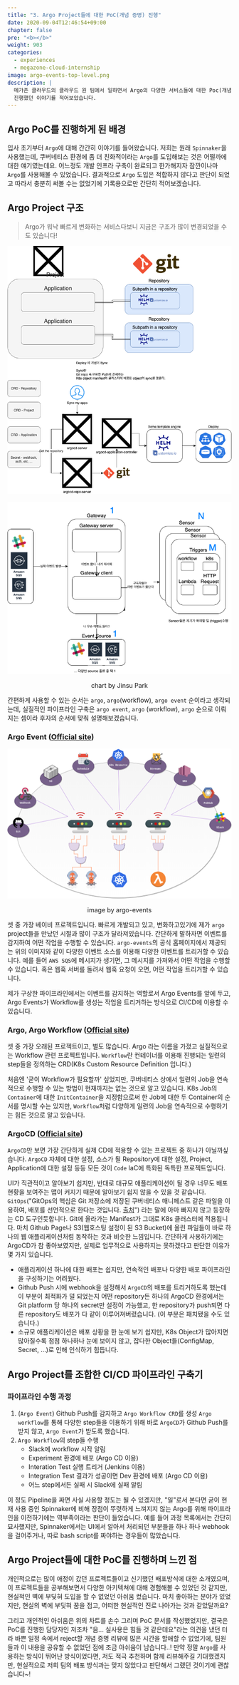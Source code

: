 ```yaml
---
title: "3. Argo Project들에 대한 PoC(개념 증명) 진행"
date: 2020-09-04T12:46:54+09:00
chapter: false
pre: "<b></b>"
weight: 903
categories:
  - experiences
  - megazone-cloud-internship
image: argo-events-top-level.png
description: |
  메가존 클라우드의 클라우드 원 팀에서 일하면서 Argo의 다양한 서비스들에 대한 Poc(개념 증명)을
  진행했던 이야기를 적어보았습니다.
---
```


## Argo PoC를 진행하게 된 배경

입사 초기부터 `Argo`에 대해 간간히 이야기를 들어왔습니다. 저희는 원래 `Spinnaker`을 사용했는데,
쿠버네티스 환경에 좀 더 친화적이라는 `Argo`를 도입해보는 것은 어떨까에 대한 얘기였는데요.
어느정도 개발 인프라 구축이 완료되고 한가해지자 잠깐이나마 `Argo`를 사용해볼 수 있었습니다.
결과적으로 `Argo` 도입은 적합하지 않다고 판단이 되었고 따라서 충분히 써볼 수는 없었기에 기록용으로만
간단히 적어보겠습니다.

## Argo Project 구조

> Argo가 워낙 빠르게 변화하는 서비스다보니 지금은 구조가 많이 변경되었을 수도 있습니다!

![argo_1](argo_1.png)

![argo_2](argo_2.png)

<p align="center">chart by Jinsu Park</p>

간편하게 사용할 수 있는 순서는 `argo`, `argo`(workflow), `argo event` 순이라고 생각되는데,
실질적인 파이프라인 구축은 `argo event`, `argo` (workflow), `argo` 순으로 이뤄지는 셈이라 후자의
순서에 맞춰 설명해보겠습니다.

### Argo Event ([Official site](https://argoproj.github.io/argo-events/))

![argo-events-top-level.png](argo-events-top-level.png)

<p align="center">image by argo-events</p>

셋 중 가장 베이비 프로젝트입니다. 빠르게 개발되고 있고, 변화하고있기에 제가 `argo` project들을 만났던
시절과 많이 구조가 달라져있습니다.  간단하게 말하자면 이벤트를 감지하여 어떤 작업을 수행할 수 있습니다.
`argo-events`의 공식 홈페이지에서 제공되는 위의 이미지와 같이 다양한 이벤트 소스를 이용해 다양한 이벤트를
트리거할 수 있습니다. 예를 들어 `AWS SQS`에 메시지가 생기면, 그 메시지를 가져와서 어떤 작업을 수행할 수 있습니다.
혹은 웹훅 서버를 돌려서 웹훅 요청이 오면, 어떤 작업을 트리거할 수 있습니다.

제가 구상한 파이프라인에서는 이벤트를 감지하는 역할로서 Argo Events를 앞에 두고,
Argo Events가 Workflow를 생성는 작업을 트리거하는 방식으로 CI/CD에 이용할 수 있습니다.

### Argo, Argo Workflow ([Official site](https://argoproj.github.io/argo/))

셋 중 가장 오래된 프로젝트이고, 별도 많습니다. Argo 라는 이름을 가졌고 실질적으로는 Workflow 관련 프로젝트입니다.
`Workflow`란 컨테이너를 이용해 진행되는 일련의 step들을 정의하는 CRD(K8s Custom Resource Definition 입니다.)

처음엔 '굳이 Workflow가 필요할까' 싶었지만, 쿠버네티스 상에서 일련의 Job을 연속적으로 수행할 수 있는
방법이 현재까지는 없는 것으로 알고 있습니다.
K8s Job의 `Container`에 대한 `InitContainer`을 지정함으로써 한 Job에 대한 두 Container의 순서를
명시할 수는 있지만, `Workflow`처럼 다양하게 일련의 Job을 연속적으로 수행하기는 힘든 것으로 알고 있습니다.

### ArgoCD ([Official site](https://argoproj.github.io/argo-cd/))

`ArgoCD`만 보면 가장 간단하게 실제 CD에 적용할 수 있는 프로젝트 중 하나가 아닐까싶습니다.
`ArgoCD` 자체에 대한 설정, 소스가 될 Repository에 대한 설정, Project, Application에 대한 설정 등등
모든 것이 `Code` IaC에 특화된 독특한 프로젝트입니다.

UI가 직관적이고 알아보기 쉽지만, 반대로 대규모 애플리케이션이 될 경우 너무도 배포 현황을 보여주는 맵이 커지기 때문에
알아보기 쉽지 않을 수 있을 것 같습니다. `GitOps`("GitOps의 핵심은 Git 저장소에 저장된 쿠버네티스 매니페스트 같은 파일을 이용하여, 배포를 선언적으로 한다는 것입니다. [출처](https://kangwoo.kr/tag/gitops/)")
라는 말에 아마 빠지지 않고 등장하는 CD 도구인듯합니다. Git에 올라가는 Manifest가 그대로 K8s 클러스터에 적용됩니다.
마치 Github Page나 S3(웹호스팅 설정이 된 S3 Bucket)에 올린 파일들이 바로 하나의 웹 애플리케이션처럼 동작하는 것과 비슷한 느낌입니다.
간단하게 사용하기에는 ArgoCD가 참 좋아보였지만, 실제로 업무적으로 사용하지는 못하겠다고 판단한 이유가 몇 가지 있습니다.

* 애플리케이션 하나에 대한 배포는 쉽지만, 연속적인 배포나 다양한 배포 파이프라인을 구성하기는 어려웠다.
* Github Push 시에 webhook을 설정해서 `ArgoCD`의 배포를 트리거하도록 했는데 이 부분이 최적화가 덜 되었는지
어떤 repository든 하나의 ArgoCD 환경에서는 Git platform 당 하나의 secret만 설정이 가능했고, 한 repository가 push되면
다른 repository도 배포가 다 같이 이루어져버렸습니다. (이 부분은 패치됐을 수도 있습니다.)
* 소규모 애플리케이션은 배포 상황을 한 눈에 보기 쉽지만, K8s Object가 많아지면 많아질수록
점점 하나하나 눈에 보이지 않고, 잡다한 Object들(ConfigMap, Secret, ...)로 인해 인식하기 힘듭니다.

## Argo Project를 조합한 CI/CD 파이프라인 구축기

### 파이프라인 수행 과정

1. (`Argo Event`) Github Push를 감지하고 `Argo Workflow CRD`를 생성
`Argo workflow`를 통해 다양한 step들을 이용하기 위해 바로 `ArgoCD`가 Github Push를 받지 않고,
`Argo Event`가 받도록 했습니다.
2. `Argo Workflow`의 step들 수행
    * Slack에 workflow 시작 알림
    * Experiment 환경에 배포 (Argo CD 이용)
    * Interation Test 실행 트리거 (Jenkins 이용)
    * Integration Test 결과가 성공이면 Dev 환경에 배포 (Argo CD 이용)
    * 어느 step에서든 실패 시 Slack에 실패 알림

이 정도 Pipeline을 짜면 사실 사용할 정도는 될 수 있겠지만, "일"로서 본다면 굳이 현재 사용 중인
Spinnaker에 비해 장점이 뚜렷하게 느껴지지 않는 Argo를 위해 파이프라인을 이전하기에는 역부족이라는
판단이 들었습니다. 예를 들어 과정 목록에서는 간단히 묘사했지만, Spinnaker에서는 UI에서 알아서 처리되던
부분들을 하나 하나 webhook을 걸어주거나, 따로 bash script를 짜야하는 경우들이 많았습니다.

## Argo Project들에 대한 PoC를 진행하며 느낀 점

개인적으로는 많이 애정이 갔던 프로젝트들이고 신기했던 배포방식에 대한 소개였으며, 이 프로젝트들을
공부해보면서 다양한 아키텍쳐에 대해 경험해볼 수 있었던 것 같지만, 현실적인 벽에 부딪혀 도입을
할 수 없었던 아쉬움 컸습니다. 마치 좋아하는 분야가 있었지만, 현실의 벽에 부딪혀 꿈을 접고, 어떠한
현실적인 진로 나아가는 것과 같았달까요?

그리고 개인적인 아쉬움은 위의 차트를 손수 그리며 PoC 문서를 작성했었지만, 결국은 PoC를 진행한
담당자인 저조차 "음... 실사용은 힘들 것 같은데요"라는 의견을 냈던 터라 바쁜 일정 속에서
reject할 개념 증명 리뷰에 많은 시간을 할애할 수 없었기에, 팀원들과 이 내용을 공유할 수 없었던 점에
조금 아쉬움이 남습니다..! 만약 정말 `Argo`를 사용하는 방식이 뛰어난 방식이었다면, 저도 적극 추천하며
함께 리뷰해주길 기대했겠지만, 현실적으로 저희 팀의 배포 방식과는 맞지 않았다고 판단해서 그랬던 것이기에
괜찮습니다~!